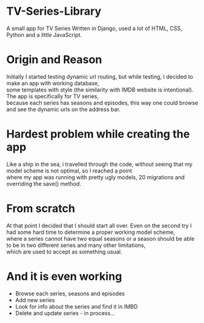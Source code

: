 # TV-Series-Library
A small app for TV Series
Written in Django, used a lot of HTML, CSS, Python and a little JavaScript.

# Origin and Reason
Initially I started testing dynamic url routing, but while testing, I decided to make an app with working database,   
some templates with style (the similarity with IMDB website is intentional). The app is specifically for TV series,  
because each series has seasons and episodes, this way one could browse and see the dynamic urls on the address bar.

# Hardest problem while creating the app
Like a ship in the sea, i travelled through the code, without seeing that my model scheme is not optimal, so I reached a point  
where my app was running with pretty ugly models, 20 migrations and overriding the save() method.  

# From scratch
At that point I decided that I should start all over. Even on the second try I had some hard time to determine a proper working model scheme,  
where a series cannot have two equal seasons or a season should be able to be in two different series and many other limitations,   
which are used to accept as something usual. 

# And it is even working
- Browse each series, seasons and episodes
- Add new series
- Look for info about the series and find it in IMBD
- Delete and update series - in process...
